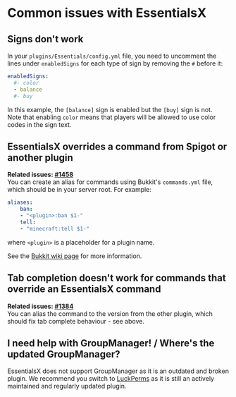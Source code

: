 # Common issues with EssentialsX

## Signs don't work
In your `plugins/Essentials/config.yml` file, you need to uncomment the lines under `enabledSigns` for each type of sign by removing the `#` before it:
```yaml
enabledSigns:
  #- color
  - balance
  #- buy
```
In this example, the `[balance]` sign is enabled but the `[buy]` sign is not.  
Note that enabling `color` means that players will be allowed to use color codes in the sign text.

## EssentialsX overrides a command from Spigot or another plugin
**Related issues: [#1458](/drtshock/Essentials/issue/1458)**  
You can create an alias for commands using Bukkit's `commands.yml` file, which should be in your server root. For example:
```yaml
aliases:
    ban:
    - "<plugin>:ban $1-"
    tell:
    - "minecraft:tell $1-"
```
where `<plugin>` is a placeholder for a plugin name.

See the [Bukkit wiki page](https://bukkit.gamepedia.com/Commands.yml#aliases) for more information.

## Tab completion doesn't work for commands that override an EssentialsX command
**Related issues: [#1384](/drtshock/Essentials/issue/1384)**  
You can alias the command to the version from the other plugin, which should fix tab complete behaviour - see above.

## I need help with GroupManager! / Where's the updated GroupManager?
EssentialsX does not support GroupManager as it is an outdated and broken plugin. We recommend you switch to [LuckPerms](https://github.com/lucko/LuckPerms) as it is still an actively maintained and regularly updated plugin.